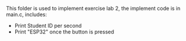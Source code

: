 This folder is used to implement exercise lab 2, the implement code is in main.c, includes:
- Print Student ID per second 
- Print "ESP32" once the button is pressed
